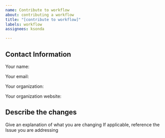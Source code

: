 ```yaml
---
name: Contribute to workflow
about: contributing a workflow
title: "[contribute to workflow]"
labels: workflow
assignees: ksonda

---
```


## Contact Information
Your name:

Your email:

Your organization:

Your organization website:

## Describe the changes

Give an explanation of what you are changing
If applicable, reference the Issue you are addressing
